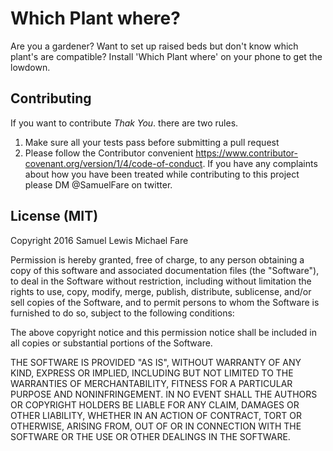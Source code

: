 # Which Plant where?

Are you a gardener? Want to set up raised beds but don't know which plant's are compatible? Install 'Which Plant where' on your phone to get the lowdown.

## Contributing
If you want to contribute *Thak You*. there are two rules. 

1. Make sure all your tests pass before submitting a pull request
2. Please follow the Contributor convenient https://www.contributor-covenant.org/version/1/4/code-of-conduct. If you have any complaints about how you have been treated while contributing to this project please DM @SamuelFare on twitter.  

## License (MIT)
Copyright 2016 Samuel Lewis Michael Fare

Permission is hereby granted, free of charge, to any person obtaining a copy of this software and associated documentation files (the "Software"), to deal in the Software without restriction, including without limitation the rights to use, copy, modify, merge, publish, distribute, sublicense, and/or sell copies of the Software, and to permit persons to whom the Software is furnished to do so, subject to the following conditions:

The above copyright notice and this permission notice shall be included in all copies or substantial portions of the Software.

THE SOFTWARE IS PROVIDED "AS IS", WITHOUT WARRANTY OF ANY KIND, EXPRESS OR IMPLIED, INCLUDING BUT NOT LIMITED TO THE WARRANTIES OF MERCHANTABILITY, FITNESS FOR A PARTICULAR PURPOSE AND NONINFRINGEMENT. IN NO EVENT SHALL THE AUTHORS OR COPYRIGHT HOLDERS BE LIABLE FOR ANY CLAIM, DAMAGES OR OTHER LIABILITY, WHETHER IN AN ACTION OF CONTRACT, TORT OR OTHERWISE, ARISING FROM, OUT OF OR IN CONNECTION WITH THE SOFTWARE OR THE USE OR OTHER DEALINGS IN THE SOFTWARE.
